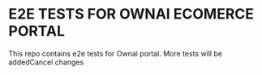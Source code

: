 # E2E TESTS FOR OWNAI ECOMERCE PORTAL

This repo contains e2e tests for  Ownai portal. More tests will be addedCancel changes
